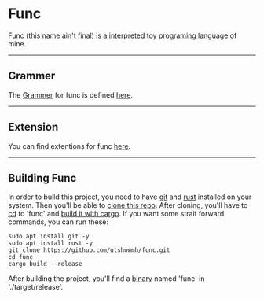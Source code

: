 # Func

Func (this name ain't final) is a [interpreted](https://en.wikipedia.org/wiki/Interpreter_(computing)) toy [programing language](https://en.wikipedia.org/wiki/Programming_language) of mine.

---

## Grammer

The [Grammer](https://en.wikipedia.org/wiki/Context-free_grammar) for func is defined [here](https://github.com/utshowmh/func/blob/main/GRAMMER.md).

---

## Extension

You can find extentions for func [here](https://github.com/utshowmh/func_ext).

---

## Building Func

In order to build this project, you need to have [git](https://git-scm.com/downloads) and [rust](https://www.rust-lang.org/tools/install) installed on your system. Then you'll be able to [clone this repo](https://docs.github.com/en/repositories/creating-and-managing-repositories/cloning-a-repository). After cloning, you'll have to [cd](https://en.wikipedia.org/wiki/Cd_(command)) to 'func' and [build it with cargo](https://doc.rust-lang.org/cargo/commands/cargo-build.html). If you want some strait forward commands, you can run these:

```
sudo apt install git -y
sudo apt install rust -y
git clone https://github.com/utshowmh/func.git
cd func
cargo build --release
```

After building the project, you'll find a [binary](https://en.wikipedia.org/wiki/Executable) named 'func' in './target/release'.

